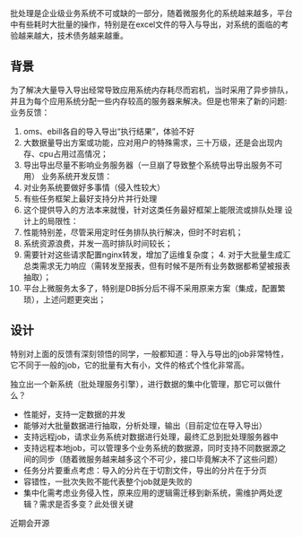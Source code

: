 批处理是企业级业务系统不可或缺的一部分，随着微服务化的系统越来越多，平台中有些耗时大批量的操作，特别是在excel文件的导入与导出，对系统的面临的考验越来越大，技术债务越来越重。

## 背景
为了解决大量导入导出经常导致应用系统内存耗尽而宕机，当时采用了异步排队，并且为每个应用系统分配一些内存较高的服务器来解决。但是也带来了新的问题:<br/>
业务反馈：<br/>
1. oms、ebill各自的导入导出“执行结果”，体验不好
2. 大数据量导出方案或功能，应对用户的特殊需求，三十万级，还是会出现内存、cpu占用过高情况；
3. 导出导出尽量不影响业务服务器（一旦崩了导致整个系统导出导出服务不可用）
业务系统开发反馈：<br/>
1. 对业务系统要做好多事情（侵入性较大）
2. 有些任务框架上最好支持分片并行处理
3. 这个提供导入的方法本来就慢，针对这类任务最好框架上能限流或排队处理
设计上的局限性：<br/>
1. 性能特别差，尽管采用定时任务排队执行解决，但时不时宕机；
2. 系统资源浪费，并发一高时排队时间较长；
3. 需要针对这些请求配置nginx转发，增加了运维复杂度；
4. 对于大批量生成汇总类需求无力响应（需转发至报表，但有时候不是所有业务数据都希望被报表抽取）；
5. 平台上微服务太多了，特别是DB拆分后不得不采用原来方案（集成，配置繁琐），上述问题更突出；

## 设计
特别对上面的反馈有深刻领悟的同学，一般都知道：导入与导出的job非常特性，它不同于一般的job，它的批量有大有小，文件的格式个性化非常高。<p/>
独立出一个新系统（批处理服务引擎），进行数据的集中化管理，那它可以做什么？<p/>
-	性能好，支持一定数据的并发
-	能够对大批量数据进行抽取，分析处理，输出（目前定位在导入导出）
-	支持远程job，请求业务系统对数据进行处理，最终汇总到批处理服务器中
-	支持远程本地job，可以管理多个业务系统的数据源，同时支持不同数据源之间的同步（随着微服务越来越多这个不可少，接口毕竟解决不了这些问题）
-	任务分片要重点考虑：导入的分片在于切割文件，导出的分片在于分页
-	容错性，一批次失败不能代表整个job就是失败的
-	集中化需考虑业务侵入性，原来应用的逻辑需迁移到新系统，需维护两处逻辑？需求是否多变？此处很关键


近期会开源